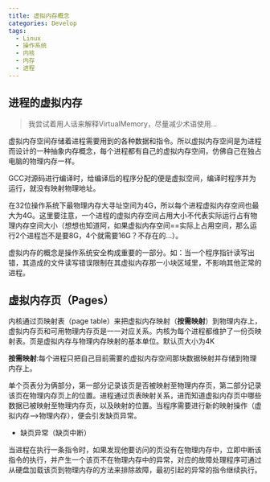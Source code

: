```yaml
---
title: 虚拟内存概念
categories: Develop
tags:
  - Linux
  - 操作系统
  - 内核
  - 内存
  - 进程
---
```


## 进程的虚拟内存

> 我尝试着用人话来解释VirtualMemory，尽量减少术语使用...

虚拟内存空间存储着进程需要用到的各种数据和指令。所以虚拟内存空间是为进程而设计的一种抽象内存概念，每个进程都有自己的虚拟内存空间，仿佛自己在独占电脑的物理内存一样。
  
GCC对源码进行编译时，给编译后的程序分配的便是虚拟空间，编译时程序并为运行，就没有映射物理地址。

在32位操作系统下最物理内存大寻址空间为4G，所以每个进程虚拟内存空间也最大为4G。这里要注意，一个进程的虚拟内存空间占用大小不代表实际运行占有物理内存空间大小（想想也知道阿，如果虚拟内存空间==实际上占用空间，那么运行2个进程岂不是要8G，4个就需要16G？不存在的...）。


虚拟内存的概念是操作系统安全构成重要的一部分。如：当一个程序指针读写出错，其造成的文件读写错误限制在其虚拟内存那一小块区域里，不影响其他正常的进程。

## 虚拟内存页（Pages）

内核通过页映射表（page table）来把虚拟内存映射（**按需映射**）到物理内存上，虚拟内存页和可用物理内存页是一一对应关系。内核为每个进程都维护了一份页映射表。页是虚拟内存与物理内存映射的基本单位。默认页大小为4K

**按需映射**:每个进程只把自己目前需要的虚拟内存空间那块数据映射并存储到物理内存上。

单个页表分为俩部分，第一部分记录该页是否被映射至物理内存页，第二部分记录该页在物理内存页上的位置。进程通过页表映射关系，进而知道虚拟内存页中哪些数据已被映射至物理内存页，以及映射的位置。当程序需要进行新的映射操作（虚拟内存-->物理内存），便会引发缺页异常。

- 缺页异常（缺页中断）

当进程在执行一条指令时，如果发现他要访问的页没有在物理内存中，立即中断该指令的执行，并产生一个该页不在物理内存中的异常，对应的故障处理程序可通过从硬盘加载该页到物理内存的方法来排除故障，最初引起的异常的指令继续执行。




